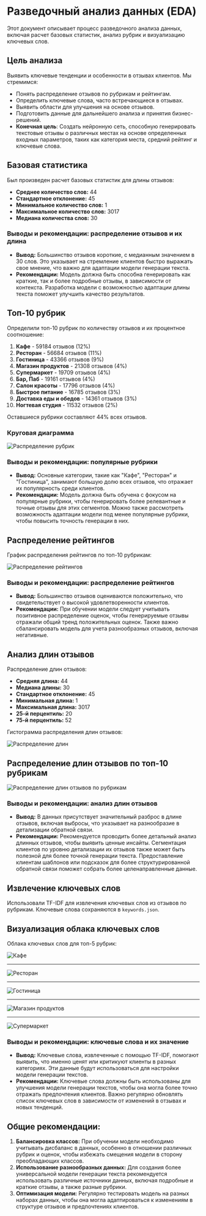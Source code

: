 # Разведочный анализ данных (EDA)

Этот документ описывает процесс разведочного анализа данных, включая расчет базовых статистик, анализ рубрик и
визуализацию ключевых слов.

## Цель анализа

Выявить ключевые тенденции и особенности в отзывах клиентов. Мы стремимся:

- Понять распределение отзывов по рубрикам и рейтингам.
- Определить ключевые слова, часто встречающиеся в отзывах.
- Выявить области для улучшения на основе отзывов.
- Подготовить данные для дальнейшего анализа и принятия бизнес-решений.
- **Конечная цель**: Создать нейронную сеть, способную генерировать текстовые отзывы о различных местах на основе
  определенных входных параметров, таких как категория места, средний рейтинг и ключевые слова.

## Базовая статистика

Был произведен расчет базовых статистик для длины отзывов:

- **Среднее количество слов:** 44
- **Стандартное отклонение:** 45
- **Минимальное количество слов:** 1
- **Максимальное количество слов:** 3017
- **Медиана количества слов:** 30

### Выводы и рекомендации: распределение отзывов и их длина

- **Вывод:** Большинство отзывов короткие, с медианным значением в 30 слов. Это указывает на стремление клиентов быстро
  выражать свое мнение, что важно для адаптации модели генерации текста.
- **Рекомендации:** Модель должна быть способна генерировать как краткие, так и более подробные отзывы, в зависимости от
  контекста. Разработка модели с возможностью адаптации длины текста поможет улучшить качество результатов.

## Топ-10 рубрик

Определили топ-10 рубрик по количеству отзывов и их процентное соотношение:

1. **Кафе** - 59184 отзывов (12%)
2. **Ресторан** - 56684 отзывов (11%)
3. **Гостиница** - 43366 отзывов (9%)
4. **Магазин продуктов** - 21308 отзывов (4%)
5. **Супермаркет** - 19709 отзывов (4%)
6. **Бар, Паб** - 19161 отзывов (4%)
7. **Салон красоты** - 17796 отзывов (4%)
8. **Быстрое питание** - 16785 отзывов (3%)
9. **Доставка еды и обедов** - 14361 отзывов (3%)
10. **Ногтевая студия** - 11532 отзывов (2%)

Оставшиеся рубрики составляют 44% всех отзывов.

### Круговая диаграмма

![Распределение рубрик](img/rubrics_pie_chart.png)

### Выводы и рекомендации: популярные рубрики

- **Вывод:** Основные категории, такие как "Кафе", "Ресторан" и "Гостиница", занимают большую долю всех отзывов, что
  отражает их популярность среди клиентов.
- **Рекомендации:** Модель должна быть обучена с фокусом на популярные рубрики, чтобы генерировать более релевантные и
  точные отзывы для этих сегментов. Можно также рассмотреть возможность адаптации модели под менее популярные рубрики,
  чтобы повысить точность генерации в них.

## Распределение рейтингов

График распределения рейтингов по топ-10 рубрикам:

![Распределение рейтингов](img/ratings_distribution.png)

### Выводы и рекомендации: распределение рейтингов

- **Вывод:** Большинство отзывов оцениваются положительно, что свидетельствует о высокой удовлетворенности клиентов.
- **Рекомендации:** При обучении модели следует учитывать позитивное распределение оценок, чтобы генерируемые отзывы
  отражали общий тренд положительных оценок. Также важно сбалансировать модель для учета разнообразных отзывов, включая
  негативные.

## Анализ длин отзывов

Распределение длин отзывов:

- **Средняя длина:** 44
- **Медиана длины:** 30
- **Стандартное отклонение:** 45
- **Минимальная длина:** 1
- **Максимальная длина:** 3017
- **25-й перцентиль:** 20
- **75-й перцентиль:** 52

Гистограмма распределения длин отзывов:

![Распределение длин](img/length_distribution.png)


## Распределение длин отзывов по топ-10 рубрикам

![Распределение длин отзывов по рубрикам](img/length_distribution_by_top_rubrics.png)

### Выводы и рекомендации: анализ длин отзывов

- **Вывод:** В данных присутствует значительный разброс в длине отзывов, включая выбросы, что указывает на разнообразие
  в детализации обратной связи.
- **Рекомендации:** Рекомендуется проводить более детальный анализ длинных отзывов, чтобы выявить ценные инсайты.
  Сегментация клиентов по уровню детализации их отзывов также может быть полезной для более точной генерации текста.
  Предоставление клиентам шаблонов или подсказок для более структурированной обратной связи поможет собрать более
  целенаправленные данные.

## Извлечение ключевых слов

Использовали TF-IDF для извлечения ключевых слов из отзывов по рубрикам. Ключевые слова сохраняются в `keywords.json`.

## Визуализация облака ключевых слов

Облака ключевых слов для топ-5 рубрик:

![Кафе](img/wordcloud_кафе.png)

---

![Ресторан](img/wordcloud_ресторан.png)

---

![Гостиница](img/wordcloud_гостиница.png)

---

![Магазин продуктов](img/wordcloud_магазин%20продуктов.png)

---

![Супермаркет](img/wordcloud_супермаркет.png)

### Выводы и рекомендации: ключевые слова и их значение

- **Вывод:** Ключевые слова, извлеченные с помощью TF-IDF, помогают выявить, что именно ценят или критикуют клиенты в
  разных категориях. Эти данные будут использоваться для настройки модели генерации текстов.
- **Рекомендации:** Ключевые слова должны быть использованы для улучшения модели генерации текстов, чтобы она могла
  более точно отражать предпочтения клиентов. Важно регулярно обновлять список ключевых слов в зависимости от изменений
  в отзывах и новых тенденций.

## Общие рекомендации:

1. **Балансировка классов:** При обучении модели необходимо учитывать дисбаланс в данных, особенно в отношении различных
   рубрик и оценок, чтобы избежать смещения модели в сторону преобладающих классов.
2. **Использование разнообразных данных:** Для создания более универсальной модели генерации текста рекомендуется
   использовать различные источники данных, включая подробные и краткие отзывы, а также разные рубрики.
3. **Оптимизация модели:** Регулярно тестировать модель на разных наборах данных, чтобы она могла адаптироваться к
   изменениям в структуре отзывов и предпочтениях клиентов.